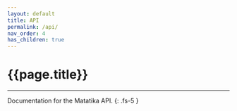 ```yaml
---
layout: default
title: API
permalink: /api/
nav_order: 4
has_children: true
---
```


# {{page.title}}

---

Documentation for the Matatika API.
{: .fs-5 }